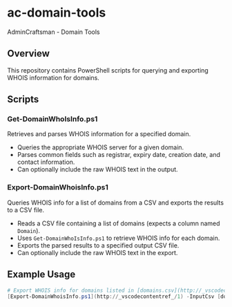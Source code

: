 # ac-domain-tools
AdminCraftsman - Domain Tools

## Overview

This repository contains PowerShell scripts for querying and exporting WHOIS information for domains.

## Scripts

### Get-DomainWhoIsInfo.ps1

Retrieves and parses WHOIS information for a specified domain.  
- Queries the appropriate WHOIS server for a given domain.
- Parses common fields such as registrar, expiry date, creation date, and contact information.
- Can optionally include the raw WHOIS text in the output.

### Export-DomainWhoisInfo.ps1

Queries WHOIS info for a list of domains from a CSV and exports the results to a CSV file.  
- Reads a CSV file containing a list of domains (expects a column named `Domain`).
- Uses `Get-DomainWhoIsInfo.ps1` to retrieve WHOIS info for each domain.
- Exports the parsed results to a specified output CSV file.
- Can optionally include the raw WHOIS text in the export.

## Example Usage

```powershell
# Export WHOIS info for domains listed in [domains.csv](http://_vscodecontentref_/0) to whois-results.csv
[Export-DomainWhoisInfo.ps1](http://_vscodecontentref_/1) -InputCsv [domains.csv](http://_vscodecontentref_/2) -OutputCsv .\whois-results.csv
```
